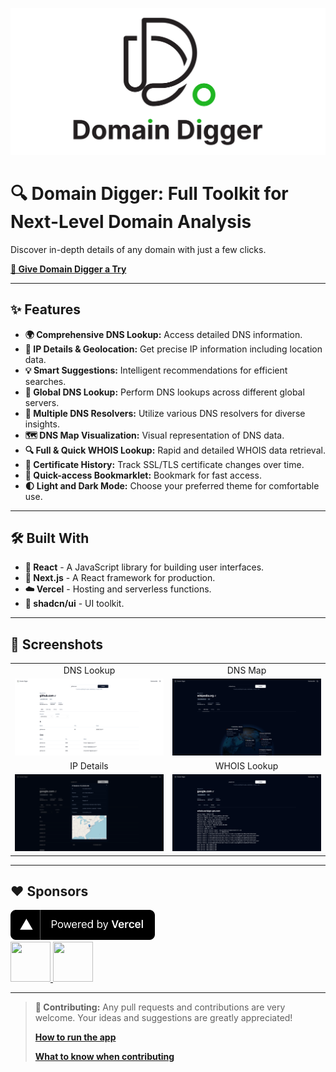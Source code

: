 ![Domain Digger](docs/logo.svg)

# 🔍 Domain Digger: Full Toolkit for Next-Level Domain Analysis

Discover in-depth details of any domain with just a few clicks.

**[🚀 Give Domain Digger a Try](https://digger.tools)**

---

## ✨ Features

- **🌍 Comprehensive DNS Lookup:** Access detailed DNS information.
- **📍 IP Details & Geolocation:** Get precise IP information including location data.
- **💡 Smart Suggestions:** Intelligent recommendations for efficient searches.
- **🔗 Global DNS Lookup:** Perform DNS lookups across different global servers.
- **🔄 Multiple DNS Resolvers:** Utilize various DNS resolvers for diverse insights.
- **🗺️ DNS Map Visualization:** Visual representation of DNS data.
- **🔍 Full & Quick WHOIS Lookup:** Rapid and detailed WHOIS data retrieval.
- **📜 Certificate History:** Track SSL/TLS certificate changes over time.
- **🔖 Quick-access Bookmarklet:** Bookmark for fast access.
- **🌓 Light and Dark Mode:** Choose your preferred theme for comfortable use.

---

## 🛠️ Built With

- **🔮 React** - A JavaScript library for building user interfaces.
- **🌟 Next.js** - A React framework for production.
- **☁️ Vercel** - Hosting and serverless functions.
- **🎨 shadcn/ui** - UI toolkit.

---

## 📸 Screenshots

|                                      |                                 |
| :----------------------------------: | :-----------------------------: |
|              DNS Lookup              |             DNS Map             |
| ![DNS Records](docs/dns-records.png) |  ![DNS Map](docs/dns-map.png)   |
|              IP Details              |          WHOIS Lookup           |
|  ![IP Details](docs/ip-details.png)  | ![WHOIS Lookup](docs/whois.png) |

---

## ❤️ Sponsors

<a href="https://vercel.com/?utm_source=domain-digger&utm_campaign=oss" target="_blank">
  <img height="48" src="./assets/powered-by-vercel.svg" />
</a>

<br />

<a href="https://macarne.com/?ref=domain-digger" target="_blank">
  <img width="64" height="64" src="https://avatars.githubusercontent.com/u/149550368?v=4" />
</a>
<a href="https://23m.com/?ref=domain-digger" target="_blank">
  <img width="64" height="64" src="https://avatars.githubusercontent.com/u/6716623?v=4" />
</a>

---

> **🤝 Contributing:** Any pull requests and contributions are very welcome. Your ideas and suggestions are greatly appreciated!
>
> **[How to run the app](./SETUP.md)**
>
> **[What to know when contributing](./CONTRIBUTING.md)**
